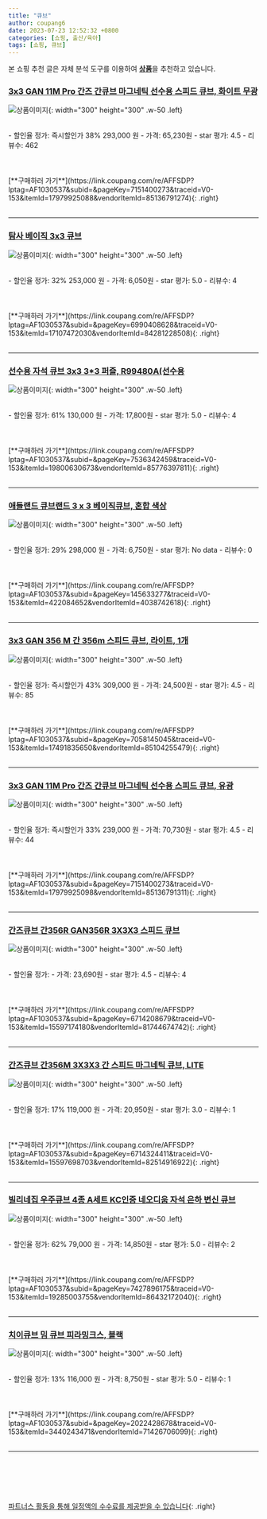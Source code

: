 ```yaml
---
title: "큐브"
author: coupang6
date: 2023-07-23 12:52:32 +0800
categories: [쇼핑, 출산/육아]
tags: [쇼핑, 큐브]
---
```


본 쇼핑 추천 글은 자체 분석 도구를 이용하여 [**상품**](https://link.coupang.com/a/bao1ui)을 추천하고 있습니다.

### [3x3 GAN 11M Pro 간즈 간큐브 마그네틱 선수용 스피드 큐브, 화이트 무광](https://link.coupang.com/re/AFFSDP?lptag=AF1030537&subid=&pageKey=7151400273&traceid=V0-153&itemId=17979925088&vendorItemId=85136791274)

![상품이미지](https://thumbnail10.coupangcdn.com/thumbnails/remote/230x230ex/image/vendor_inventory/e302/5209b1e9d42bca2d612482a06a4222f3af96f9cc76a37276207fc58dfb89.png){: width="300" height="300" .w-50 .left}


<br>
- 할인율 정가: 즉시할인가 38%  293,000   원
- 가격: 65,230원
- star 평가: 4.5
- 리뷰수: 462
<br>
<br>
<br>
<br>
[**구매하러 가기**](https://link.coupang.com/re/AFFSDP?lptag=AF1030537&subid=&pageKey=7151400273&traceid=V0-153&itemId=17979925088&vendorItemId=85136791274){: .right}
<br>
<br>

---

### [탐사 베이직 3x3 큐브](https://link.coupang.com/re/AFFSDP?lptag=AF1030537&subid=&pageKey=6990408628&traceid=V0-153&itemId=17107472030&vendorItemId=84281228508)

![상품이미지](https://thumbnail9.coupangcdn.com/thumbnails/remote/230x230ex/image/retail/images/9184385980009267-7e84148a-3f11-4075-9cbf-c87f893ccda6.jpg){: width="300" height="300" .w-50 .left}


<br>
- 할인율 정가: 32%  253,000   원
- 가격: 6,050원
- star 평가: 5.0
- 리뷰수: 4
<br>
<br>
<br>
<br>
[**구매하러 가기**](https://link.coupang.com/re/AFFSDP?lptag=AF1030537&subid=&pageKey=6990408628&traceid=V0-153&itemId=17107472030&vendorItemId=84281228508){: .right}
<br>
<br>

---

### [선수용 자석 큐브 3x3 3*3 퍼즐, R99480A(선수용](https://link.coupang.com/re/AFFSDP?lptag=AF1030537&subid=&pageKey=7536342459&traceid=V0-153&itemId=19800630673&vendorItemId=85776397811)

![상품이미지](https://thumbnail9.coupangcdn.com/thumbnails/remote/230x230ex/image/vendor_inventory/9ffa/b7935cf1592384056391e95a01223743d9d1112ee20059b1b30dac97a995.jpg){: width="300" height="300" .w-50 .left}


<br>
- 할인율 정가: 61%  130,000   원
- 가격: 17,800원
- star 평가: 5.0
- 리뷰수: 4
<br>
<br>
<br>
<br>
[**구매하러 가기**](https://link.coupang.com/re/AFFSDP?lptag=AF1030537&subid=&pageKey=7536342459&traceid=V0-153&itemId=19800630673&vendorItemId=85776397811){: .right}
<br>
<br>

---

### [애들랜드 큐브랜드 3 x 3 베이직큐브, 혼합 색상](https://link.coupang.com/re/AFFSDP?lptag=AF1030537&subid=&pageKey=145633277&traceid=V0-153&itemId=422084652&vendorItemId=4038742618)

![상품이미지](https://thumbnail10.coupangcdn.com/thumbnails/remote/230x230ex/image/product/image/vendoritem/2019/05/02/4038742618/57825109-eec1-4e88-818e-84bcf6c8ba03.jpg){: width="300" height="300" .w-50 .left}


<br>
- 할인율 정가: 29%  298,000   원
- 가격: 6,750원
- star 평가: No data
- 리뷰수: 0
<br>
<br>
<br>
<br>
[**구매하러 가기**](https://link.coupang.com/re/AFFSDP?lptag=AF1030537&subid=&pageKey=145633277&traceid=V0-153&itemId=422084652&vendorItemId=4038742618){: .right}
<br>
<br>

---

### [3x3 GAN 356 M 간 356m 스피드 큐브, 라이트, 1개](https://link.coupang.com/re/AFFSDP?lptag=AF1030537&subid=&pageKey=7058145045&traceid=V0-153&itemId=17491835650&vendorItemId=85104255479)

![상품이미지](https://thumbnail10.coupangcdn.com/thumbnails/remote/230x230ex/image/vendor_inventory/11c3/d1115dd132b0af6584873c2b4417feae6db14393641a651d97a5fe38f72a.jpg){: width="300" height="300" .w-50 .left}


<br>
- 할인율 정가: 즉시할인가 43%  309,000   원
- 가격: 24,500원
- star 평가: 4.5
- 리뷰수: 85
<br>
<br>
<br>
<br>
[**구매하러 가기**](https://link.coupang.com/re/AFFSDP?lptag=AF1030537&subid=&pageKey=7058145045&traceid=V0-153&itemId=17491835650&vendorItemId=85104255479){: .right}
<br>
<br>

---

### [3x3 GAN 11M Pro 간즈 간큐브 마그네틱 선수용 스피드 큐브, 유광](https://link.coupang.com/re/AFFSDP?lptag=AF1030537&subid=&pageKey=7151400273&traceid=V0-153&itemId=17979925098&vendorItemId=85136791311)

![상품이미지](https://thumbnail6.coupangcdn.com/thumbnails/remote/230x230ex/image/vendor_inventory/d4ef/f96ee2246a7bd16c614998374d765a83e0a4e60b99ebabae4e4b8c45a4c1.png){: width="300" height="300" .w-50 .left}


<br>
- 할인율 정가: 즉시할인가 33%  239,000   원
- 가격: 70,730원
- star 평가: 4.5
- 리뷰수: 44
<br>
<br>
<br>
<br>
[**구매하러 가기**](https://link.coupang.com/re/AFFSDP?lptag=AF1030537&subid=&pageKey=7151400273&traceid=V0-153&itemId=17979925098&vendorItemId=85136791311){: .right}
<br>
<br>

---

### [간즈큐브 간356R GAN356R 3X3X3 스피드 큐브](https://link.coupang.com/re/AFFSDP?lptag=AF1030537&subid=&pageKey=6714208679&traceid=V0-153&itemId=15597174180&vendorItemId=81744674742)

![상품이미지](https://thumbnail7.coupangcdn.com/thumbnails/remote/230x230ex/image/vendor_inventory/f271/29935ba35f11f5207afe5c5ef4286fbb62e3b4e1ff57691ab785186cffce.jpg){: width="300" height="300" .w-50 .left}


<br>
- 할인율 정가: 
- 가격: 23,690원
- star 평가: 4.5
- 리뷰수: 4
<br>
<br>
<br>
<br>
[**구매하러 가기**](https://link.coupang.com/re/AFFSDP?lptag=AF1030537&subid=&pageKey=6714208679&traceid=V0-153&itemId=15597174180&vendorItemId=81744674742){: .right}
<br>
<br>

---

### [간즈큐브 간356M 3X3X3 간 스피드 마그네틱 큐브, LITE](https://link.coupang.com/re/AFFSDP?lptag=AF1030537&subid=&pageKey=6714324411&traceid=V0-153&itemId=15597698703&vendorItemId=82514916922)

![상품이미지](https://thumbnail6.coupangcdn.com/thumbnails/remote/230x230ex/image/vendor_inventory/5d5f/3143ed29f846d3afc7c13afaefeb93bf09e30b8e35213b958094e8483391.jpg){: width="300" height="300" .w-50 .left}


<br>
- 할인율 정가: 17%  119,000   원
- 가격: 20,950원
- star 평가: 3.0
- 리뷰수: 1
<br>
<br>
<br>
<br>
[**구매하러 가기**](https://link.coupang.com/re/AFFSDP?lptag=AF1030537&subid=&pageKey=6714324411&traceid=V0-153&itemId=15597698703&vendorItemId=82514916922){: .right}
<br>
<br>

---

### [빌리네집 우주큐브 4종 A세트 KC인증 네오디움 자석 은하 변신 큐브](https://link.coupang.com/re/AFFSDP?lptag=AF1030537&subid=&pageKey=7427896175&traceid=V0-153&itemId=19285003755&vendorItemId=86432172040)

![상품이미지](https://thumbnail7.coupangcdn.com/thumbnails/remote/230x230ex/image/vendor_inventory/0b2c/f7c8780d8a17ed1be422f9ce94605c2a8c8190c6f67872953a8f2a6c46b1.png){: width="300" height="300" .w-50 .left}


<br>
- 할인율 정가: 62%  79,000   원
- 가격: 14,850원
- star 평가: 5.0
- 리뷰수: 2
<br>
<br>
<br>
<br>
[**구매하러 가기**](https://link.coupang.com/re/AFFSDP?lptag=AF1030537&subid=&pageKey=7427896175&traceid=V0-153&itemId=19285003755&vendorItemId=86432172040){: .right}
<br>
<br>

---

### [치이큐브 밈 큐브 피라밍크스, 블랙](https://link.coupang.com/re/AFFSDP?lptag=AF1030537&subid=&pageKey=2022428678&traceid=V0-153&itemId=3440243471&vendorItemId=71426706099)

![상품이미지](https://thumbnail9.coupangcdn.com/thumbnails/remote/230x230ex/image/retail/images/2020/08/27/18/7/3ae7cdc0-96f4-44f9-b5e9-c3ffce107ec4.jpg){: width="300" height="300" .w-50 .left}


<br>
- 할인율 정가: 13%  116,000   원
- 가격: 8,750원
- star 평가: 5.0
- 리뷰수: 1
<br>
<br>
<br>
<br>
[**구매하러 가기**](https://link.coupang.com/re/AFFSDP?lptag=AF1030537&subid=&pageKey=2022428678&traceid=V0-153&itemId=3440243471&vendorItemId=71426706099){: .right}
<br>
<br>

---
<br><br><br><br><br> [파트너스 활동을 통해 일정액의 수수료를 제공받을 수 있습니다](https://link.coupang.com/a/bao1ui){: .right}
